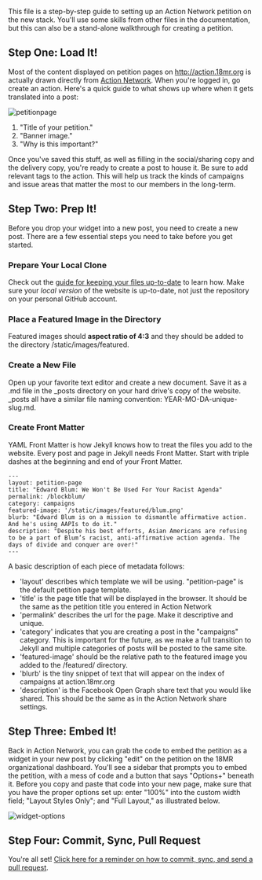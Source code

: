 This file is a step-by-step guide to setting up an Action Network petition on the new stack. You'll use some skills from other files in the documentation, but this can also be a stand-alone walkthrough for creating a petition.

## Step One: Load It!

Most of the content displayed on petition pages on http://action.18mr.org is actually drawn directly from [Action Network](http://actionnetwork.org). When you're logged in, go create an action. Here's a quick guide to what shows up where when it gets translated into a post:

![petitionpage](https://cloud.githubusercontent.com/assets/2704279/5191144/fbb214e2-74a0-11e4-9c02-0c2ef7ea080a.PNG)

1. "Title of your petition."
2. "Banner image."
3. "Why is this important?"

Once you've saved this stuff, as well as filling in the social/sharing copy and the delivery copy, you're ready to create a post to house it. Be sure to add relevant tags to the action. This will help us track the kinds of campaigns and issue areas that matter the most to our members in the long-term.

## Step Two: Prep It!

Before you drop your widget into a new post, you need to create a new post. There are a few essential steps you need to take before you get started.

### Prepare Your Local Clone

Check out the [guide for keeping your files up-to-date](https://github.com/18mr/documentation/blob/master/sync-your-fork.md) to learn how. Make sure your _local version_ of the website is up-to-date, not just the repository on your personal GitHub account.

### Place a Featured Image in the Directory

Featured images should __aspect ratio of 4:3__ and they should be added to the directory /static/images/featured.

### Create a New File

Open up your favorite text editor and create a new document. Save it as a .md file in the _posts directory on your hard drive's copy of the website. _posts all have a similar file naming convention: YEAR-MO-DA-unique-slug.md.

### Create Front Matter

YAML Front Matter is how Jekyll knows how to treat the files you add to the website. Every post and page in Jekyll needs Front Matter. Start with triple dashes at the beginning and end of your Front Matter.

    ---
    layout: petition-page
    title: "Edward Blum: We Won't Be Used For Your Racist Agenda"
    permalink: /blockblum/
    category: campaigns
    featured-image: '/static/images/featured/blum.png'
    blurb: "Edward Blum is on a mission to dismantle affirmative action. And he's using AAPIs to do it."
    description: "Despite his best efforts, Asian Americans are refusing to be a part of Blum’s racist, anti-affirmative action agenda. The days of divide and conquer are over!"
    ---
  
A basic description of each piece of metadata follows:

+ 'layout' describes which template we will be using. "petition-page" is the default petition page template.
+ 'title' is the page title that will be displayed in the browser. It should be the same as the petition title you entered in Action Network
+ 'permalink' describes the url for the page. Make it descriptive and unique.
+ 'category' indicates that you are creating a post in the "campaigns" category. This is important for the future, as we make a full transition to Jekyll and multiple categories of posts will be posted to the same site.
+ 'featured-image' should be the relative path to the featured image you added to the /featured/ directory.
+ 'blurb' is the tiny snippet of text that will appear on the index of campaigns at action.18mr.org
+ 'description' is the Facebook Open Graph share text that you would like shared. This should be the same as in the Action Network share settings.

## Step Three: Embed It!

Back in Action Network, you can grab the code to embed the petition as a widget in your new post by clicking "edit" on the petition on the 18MR organizational dashboard. You'll see a sidebar that prompts you to embed the petition, with a mess of code and a button that says "Options+" beneath it. Before you copy and paste that code into your new page, make sure that you have the proper options set up: enter "100%" into the custom width field; "Layout Styles Only"; and "Full Layout," as illustrated below.

![widget-options](https://cloud.githubusercontent.com/assets/2704279/5191533/0595a0b6-74a4-11e4-8821-52f8aa1903e3.PNG)

## Step Four: Commit, Sync, Pull Request

You're all set! [Click here for a reminder on how to commit, sync, and send a pull request](https://github.com/18mr/documentation/blob/master/editing-content.md#step-three-upload-it).

